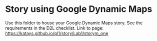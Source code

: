 # Story using Google Dynamic Maps

Use this folder to house your Google Dynamic Maps story. See the requirements in the D2L checklist. 
Link to page: https://katays.github.io/pl1/story/Lab1/storym_one
